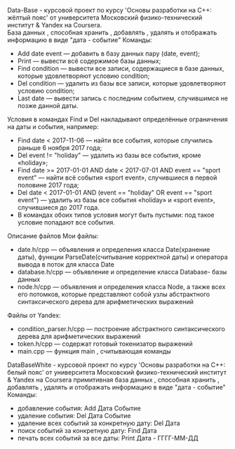 Data-Base - курсовой проект по курсу  'Основы разработки на C++: жёлтый пояс' от университета Московский физико-технический институт & Yandex на Coursera.  
База данных , способная хранить , добавлять , удалять и отображать информацию в виде "дата - событие"
Команды:
- Add date event — добавить в базу данных пару (date, event);
- Print — вывести всё содержимое базы данных;
- Find condition — вывести все записи, содержащиеся в базе данных, которые удовлетворяют условию condition;
- Del condition — удалить из базы все записи, которые удовлетворяют условию condition;
- Last date — вывести запись с последним событием, случившимся не позже данной даты.

Условия в командах Find и Del накладывают определённые ограничения на даты и события, например:

- Find date < 2017-11-06 — найти все события, которые случились раньше 6 ноября 2017 года;
- Del event != "holiday" — удалить из базы все события, кроме «holiday»;
- Find date >= 2017-01-01 AND date < 2017-07-01 AND event == "sport event" — найти всё события «sport event», случившиеся в первой половине 2017 года;
- Del date < 2017-01-01 AND (event == "holiday" OR event == "sport event") — удалить из базы все события «holiday» и «sport event», случившиеся до 2017 года.
- В командах обоих типов условия могут быть пустыми: под такое условие попадают все события.

Описание файлов
Мои файлы:
- date.h/cpp — объявления и определения класса Date(хранение даты), функции ParseDate(считывание корректной даты) и оператора вывода в поток для класса Date
- database.h/cpp — объявление и определение класса Database- базы данных
- node.h/cpp — объявления и определения класса Node, а также всех его потомков, которые представляют собой узлы абстрактного синтаксического дерева для арифметических выражений

Файлы от Yandex:
- condition_parser.h/cpp — построение абстрактного синтаксического дерева для арифметических выражений
- token.h/cpp — содержат готовый токенизатор выражений
- main.cpp — функция main , считывающая команды

DataBaseWhite - курсовой проект по курсу 'Основы разработки на C++: белый пояс' от университета Московский физико-технический институт & Yandex на Coursera
примитивная база данных , способная хранить , добавлять , удалять и отображать информацию в виде "дата - событие"
Команды:
- добавление события:                        Add Дата Событие
- удаление события:                          Del Дата Событие
- удаление всех событий за конкретную дату:  Del Дата
- поиск событий за конкретную дату:          Find Дата
- печать всех событий за все даты:           Print
Дата - ГГГГ-ММ-ДД
